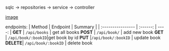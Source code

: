 sqlc -> repositories -> service -> controller

[image](https://hub.docker.com/r/fannchannn/books_app)

endpoints:
| Method              | Endpoint | Summary |
| :---------------- | :------: | ----: |
**GET** | `/api/books` |  get all books
**POST** | `/api/book/` | add new book
**GET** | `/api/book/:bookID`|get book by id
**PUT** |`/api/book/:bookID` | update book
**DELETE**| `/api/book/:bookID` | delete book
